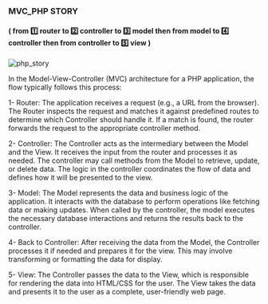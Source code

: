 ### MVC_PHP STORY

#### ( from 1️⃣ router to 2️⃣ controller to 3️⃣ model then from model to 4️⃣ controller then from controller to 5️⃣ view )

![php_story](https://github.com/user-attachments/assets/645afb22-bb7d-4757-809e-4b3b3d802e84)

In the Model-View-Controller (MVC) architecture for a PHP application, the flow typically follows this process:

1- Router: The application receives a request (e.g., a URL from the browser). The Router inspects the request and matches it against predefined routes to determine which Controller should handle it. If a match is found, the router forwards the request to the appropriate controller method.

2- Controller: The Controller acts as the intermediary between the Model and the View. It receives the input from the router and processes it as needed. The controller may call methods from the Model to retrieve, update, or delete data. The logic in the controller coordinates the flow of data and defines how it will be presented to the view.

3- Model: The Model represents the data and business logic of the application. It interacts with the database to perform operations like fetching data or making updates. When called by the controller, the model executes the necessary database interactions and returns the results back to the controller.

4- Back to Controller: After receiving the data from the Model, the Controller processes it if needed and prepares it for the view. This may involve transforming or formatting the data for display.

5- View: The Controller passes the data to the View, which is responsible for rendering the data into HTML/CSS for the user. The View takes the data and presents it to the user as a complete, user-friendly web page.
